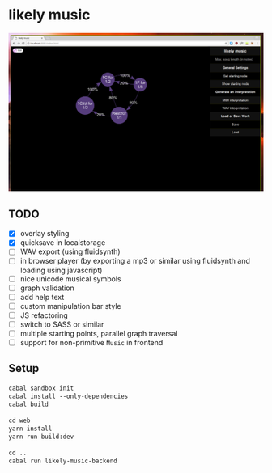 # likely music

![screenshot on 2017-09-05](screenshot.png)

## TODO

- [x] overlay styling
- [x] quicksave in localstorage
- [ ] WAV export (using fluidsynth)
- [ ] in browser player (by exporting a mp3 or similar using fluidsynth and
  loading using javascript)
- [ ] nice unicode musical symbols
- [ ] graph validation
- [ ] add help text
- [ ] custom manipulation bar style
- [ ] JS refactoring
- [ ] switch to SASS or similar
- [ ] multiple starting points, parallel graph traversal
- [ ] support for non-primitive `Music` in frontend

## Setup

```
cabal sandbox init
cabal install --only-dependencies
cabal build

cd web
yarn install
yarn run build:dev

cd ..
cabal run likely-music-backend
```
